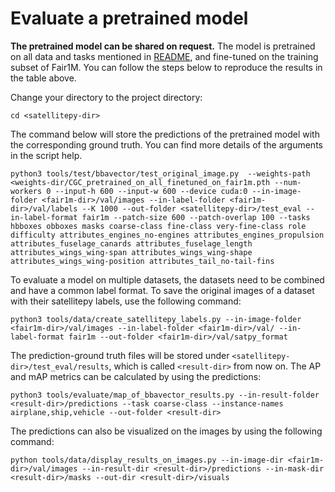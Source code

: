 # Evaluate a pretrained model

**The pretrained model can be shared on request.** The model is pretrained on all data and tasks mentioned in [README](../README.md), and fine-tuned on the training subset of Fair1M. You can follow the steps below to reproduce the results in the table above.

Change your directory to the project directory:

```
cd <satellitepy-dir>
```

The command below will store the predictions of the pretrained model with the corresponding ground truth. You can find more details of the arguments in the script help.

```
python3 tools/test/bbavector/test_original_image.py  --weights-path <weights-dir/CGC_pretrained_on_all_finetuned_on_fair1m.pth --num-workers 0 --input-h 600 --input-w 600 --device cuda:0 --in-image-folder <fair1m-dir>/val/images --in-label-folder <fair1m-dir>/val/labels --K 1000 --out-folder <satellitepy-dir>/test_eval --in-label-format fair1m --patch-size 600 --patch-overlap 100 --tasks hbboxes obboxes masks coarse-class fine-class very-fine-class role difficulty attributes_engines_no-engines attributes_engines_propulsion attributes_fuselage_canards attributes_fuselage_length attributes_wings_wing-span attributes_wings_wing-shape attributes_wings_wing-position attributes_tail_no-tail-fins
```

To evaluate a model on multiple datasets, the datasets need to be combined and have a common label format. To save the original images of a dataset with their satellitepy labels, use the following command:

```
python3 tools/data/create_satellitepy_labels.py --in-image-folder <fair1m-dir>/val/images --in-label-folder <fair1m-dir>/val/ --in-label-format fair1m --out-folder <fair1m-dir>/val/satpy_format
```

The prediction-ground truth files will be stored under `<satellitepy-dir>/test_eval/results`, which is called `<result-dir>` from now on. The AP and mAP metrics can be calculated by using the predictions:

```
python3 tools/evaluate/map_of_bbavector_results.py --in-result-folder <result-dir>/predictions --task coarse-class --instance-names airplane,ship,vehicle --out-folder <result-dir>
```

The predictions can also be visualized on the images by using the following command:

```
python tools/data/display_results_on_images.py --in-image-dir <fair1m-dir>/val/images --in-result-dir <result-dir>/predictions --in-mask-dir <result-dir>/masks --out-dir <result-dir>/visuals
 ```